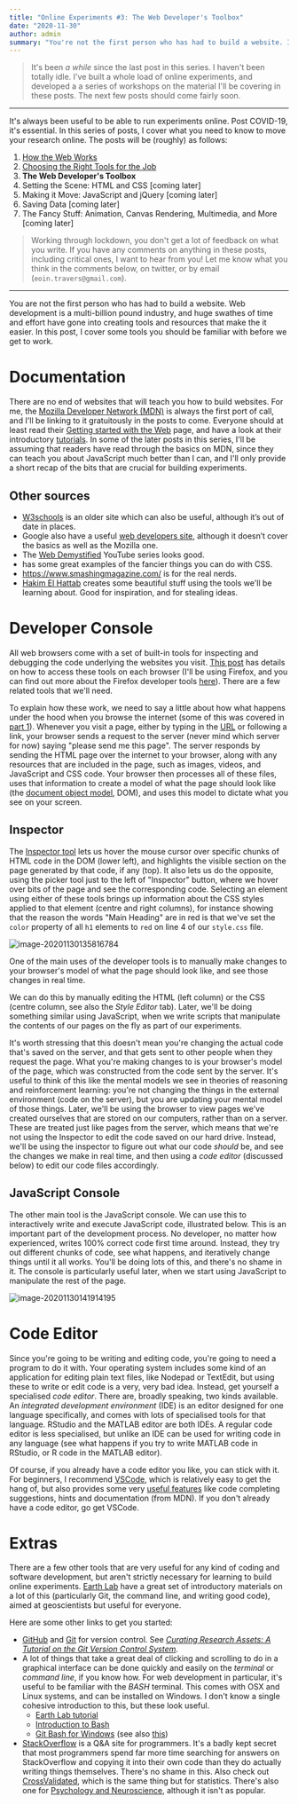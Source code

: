 ```yaml
---
title: "Online Experiments #3: The Web Developer's Toolbox"
date: "2020-11-30"
author: admin
summary: "You're not the first person who has had to build a website. In this post, I cover some tools you should be familiar with before we get down to work."
---
```


> It's been *a while* since the last post in this series. I haven't been totally idle.  I've built a whole load of online experiments, and developed a a series of workshops on the material I'll be covering in these posts. The next few posts should come fairly soon.

---

It's always been useful to be able to run experiments online.
Post COVID-19, it's essential.
In this series of posts, I cover what you need to know
to move your research online.
The posts will be (roughly) as follows:

1. [How the Web Works](../web-1/)
2. [Choosing the Right Tools for the Job](../web-2/)
3. **The Web Developer's Toolbox**
4. Setting the Scene: HTML and CSS [coming later]
5. Making it Move: JavaScript and jQuery [coming later]
6. Saving Data [coming later]
7. The Fancy Stuff: Animation, Canvas Rendering, Multimedia, and More [coming later]

> Working through lockdown, you don't get a lot of feedback on what you write.
> If you have any comments on anything in these posts, including critical ones,
> I want to hear from you!
> Let me know what you think in the comments below, on twitter,
> or by email (`eoin.travers@gmail.com`).

--- 

You are not the first person who has had to build a website.
Web development is a multi-billion pound industry,
and huge swathes of time and effort have gone into
creating tools and resources that make the it easier.
In this post, I cover some tools you should be familiar with before we get to work.

<link rel="stylesheet" type="text/css" media="all" href="style.css" />

# Documentation

There are no end of websites that will teach you how to build websites. For me, the [Mozilla Developer Network (MDN)](https://developer.mozilla.org/en-US/) is always the first port of call, and I'll be linking to it gratuitously in the posts to come. Everyone should at least read their [Getting started with the Web](https://developer.mozilla.org/en-US/docs/Learn/Getting_started_with_the_web) page, and have a look at their introductory [tutorials](https://developer.mozilla.org/en-US/docs/Web/Tutorials). In some of the later posts in this series, I'll be assuming that readers have read through the basics on MDN, since they can teach you about JavaScript much better than I can, and I'll only provide a short recap of the bits that are crucial for building experiments. 

## Other sources

- [W3schools](https://www.w3schools.com) is an older site which can also be useful, although it’s out of date in places.
- Google also have a useful [web developers site](https://developers.google.com/web), although it doesn’t cover the basics as well as the Mozilla one.
- The [Web Demystified](https://www.youtube.com/playlist?list=PLo3w8EB99pqLEopnunz-dOOBJ8t-Wgt2g) YouTube series looks good.
-  has some great examples of the fancier things you can do with CSS.
- https://www.smashingmagazine.com/ is for the real nerds.
- [Hakim El Hattab](https://hakim.se/) creates some beautiful stuff using the tools we'll be learning about. Good for inspiration, and for stealing ideas.

# Developer Console

All web browsers come with a set of built-in tools for inspecting and debugging the code underlying the websites you visit. [This post](https://webmasters.stackexchange.com/questions/8525/how-do-i-open-the-javascript-console-in-different-browsers/77337#77337) has details on how to access these tools on each browser (I'll be using Firefox, and you can find out more about the Firefox developer tools [here](https://developer.mozilla.org/en-US/docs/Tools)). There are a few related tools that we'll need.

To explain how these work, we need to say a little about how what happens under the hood when you browse the internet (some of this was covered in [part 1](../web-1/)). Whenever you visit a page, either by typing in the [URL](https://en.wikipedia.org/wiki/URL) or following a link, your browser sends a request to the server (never mind which server for now) saying "please send me this page". The server responds by sending the HTML page over the internet to your browser, along with any resources that are included in the page, such as images, videos, and JavaScript and CSS code. Your browser then processes all of these files, uses that information to create a model of what the page should look like (the [document object model](https://developer.mozilla.org/en-US/docs/Web/API/Document_Object_Model/Introduction), DOM), and uses this model to dictate what you see on your screen. 

## Inspector

The [Inspector tool](https://developer.mozilla.org/en-US/docs/Tools/Page_Inspector) lets us hover the mouse cursor over specific chunks of HTML code in the DOM (lower left), and highlights the visible section on the page generated by that code, if any (top). It also lets us do the opposite, using the picker tool just to the left of "Inspector" button, where we hover over bits of the page and see the corresponding code. Selecting an element using either of these tools brings up information about the CSS styles applied to that element (centre and right columns), for instance showing that the reason the words "Main Heading" are in red is that we've set the `color` property of all `h1` elements to `red` on line 4 of our `style.css` file. 

![image-20201130135816784](index_imgs/image-20201130135816784.png)

One of the main uses of the developer tools is to manually make changes to your browser's model of what the page should look like, and see those changes in real time. 

We can do this by manually editing the HTML (left column) or the CSS (centre column, see also the *Style Editor* tab).  Later, we'll be doing something similar using JavaScript, when we write scripts that manipulate the contents of our pages on the fly as part of our experiments.

It's worth stressing that this doesn't mean you're changing the actual code that's saved on the server, and that gets sent to other people when they request the page. What you're making changes to is your browser's model of the page, which was constructed from the code sent by the server. It's useful to think of this like the mental models we see in theories of reasoning and reinforcement learning: you're not changing the things in the external environment (code on the server), but you are updating your mental model of those things. Later, we'll be using the browser to view pages we've created ourselves that are stored on our computers, rather than on a server. These are treated just like pages from the server, which means that we're not using the Inspector to edit the code saved on our hard drive. Instead, we'll be using the inspector to figure out what our code *should* be, and see the changes we make in real time, and then using a *code editor* (discussed below) to edit our code files accordingly.

## JavaScript Console

The other main tool is the JavaScript console. We can use this to interactively write and execute JavaScript code, illustrated below. This is an important part of the development process. No developer, no matter how experienced, writes 100% correct code first time around. Instead, they try out different chunks of code, see what happens, and iteratively change things until it all works. You'll be doing lots of this, and there's no shame in it. The console is particularly useful later, when we start using JavaScript to manipulate the rest of the page.

![image-20201130141914195](index_imgs/image-20201130141914195.png)

# Code Editor

Since you're going to be writing and editing code, you're going to need a program to do it with. Your operating system includes some kind of an application for editing plain text files, like Nodepad or TextEdit, but using these to write or edit code is a very, very bad idea. Instead, get yourself a specialised *code editor*. There are, broadly speaking, two kinds available. An *integrated development environment* (IDE) is an editor designed for one language specifically, and comes with lots of specialised tools for that language. RStudio and the MATLAB editor are both IDEs. A regular code editor is less specialised, but unlike an IDE can be used for writing code in any language (see what happens if you try to write MATLAB code in RStudio, or R code in the MATLAB editor). 

Of course, if you already have a code editor you like, you can stick with it. For beginners, I recommend [VSCode](https://code.visualstudio.com/), which is relatively easy to get the hang of, but also provides some very [useful features](https://code.visualstudio.com/docs/editor/intellisense) like code completing suggestions, hints and documentation (from MDN). If you don't already have a code editor, go get VSCode.

# Extras

There are a few other tools that are very useful for any kind of coding and software development, but aren't strictly necessary for learning to build online experiments. [Earth Lab](https://www.earthdatascience.org/courses/intro-to-earth-data-science/) have a great set of introductory materials on a lot of this (particularly Git, the command line, and writing good code), aimed at geoscientists but useful for everyone.

Here are some other links to get you started:

- [GitHub](www.github.com) and [Git](www.git-scm.com) for version control. See [*Curating Research Assets: A Tutorial on the Git Version Control System*](https://journals.sagepub.com/doi/full/10.1177/2515245918754826).
- A lot of things that take a great deal of clicking and scrolling to do in a graphical interface can be done quickly and easily on the *terminal* or *command line*, if you know how. For web development in particular, it's useful to be familiar with the *BASH* terminal. This comes with OSX and Linux systems, and can be installed on Windows. I don't know a single cohesive introduction to this, but these look useful.
  - [Earth Lab tutorial](https://www.earthdatascience.org/courses/intro-to-earth-data-science/open-reproducible-science/bash/)
  - [Introduction to Bash](https://cs.lmu.edu/~ray/notes/bash/)
  - [Git Bash for Windows](https://gitforwindows.org/) (see also [this](https://www.atlassian.com/git/tutorials/git-bash))
- [StackOverflow](www.stackoverflow.com) is a Q&A site for programmers. It's a badly kept secret that most programmers spend far more time searching for answers on StackOverflow and copying it into their own code than they do actually writing things themselves. There's no shame in this. Also check out [CrossValidated](https://stats.stackexchange.com/), which is the same thing but for statistics. There's also one for [Psychology and Neuroscience](https://psychology.stackexchange.com/), although it isn't as popular.